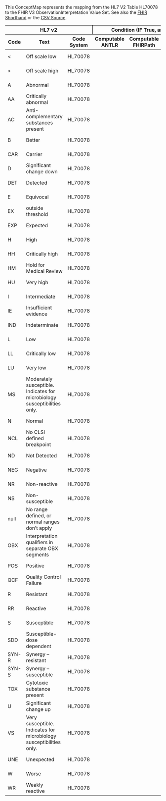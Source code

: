 
This ConceptMap represents the mapping from the HL7 V2 Table HL70078 to the FHIR V3 ObservationInterpretation Value Set. See also the <a href='https://github.com/HL7/v2-to-fhir/blob/master/tank/Table HL70078 to V3 ObservationInterpretation.fsh'>FHIR Shorthand</a> or the <a href='https://github.com/HL7/v2-to-fhir/blob/master/mappings/codesystems/HL7 Concept Map_ InterpretationCodes - Sheet1.csv'>CSV Source</a>.
<table class='grid'><thead>
<tr><th colspan='3' style='border-right: 2px solid black;'>HL7 v2</th><th colspan='3' style='border-right: 2px solid black;'>Condition (IF True, args)</th><th colspan='4'>HL7 FHIR</th><th rowspan='2'>Comments</th></tr>
<tr><th>Code</th><th>Text</th><th>Code System</th><th>Computable ANTLR</th><th>Computable FHIRPath</th><th>Narrative</th><th>Code</th><th>Proposed Extension</th><th>Display</th><th>Code System</th></tr></thead>
<tbody>
<tr><td>&lt; </td><td>Off scale low</td><td style='border-right: 2px'>HL70078</td><td></td><td></td><td style='border-right: 2px'></td><td>&lt;</td><td></td><td>Off scale low</td><td><a href='https://hl7.org/fhir/R4/v3/ObservationInterpretation/cs.html'>http://terminology.hl7.org/CodeSystem/v3-ObservationInterpretation</a></td><td></td></tr>
<tr><td>&gt; </td><td>Off scale high</td><td style='border-right: 2px'>HL70078</td><td></td><td></td><td style='border-right: 2px'></td><td>&gt;</td><td></td><td>Off scale high</td><td><a href='https://hl7.org/fhir/R4/v3/ObservationInterpretation/cs.html'>http://terminology.hl7.org/CodeSystem/v3-ObservationInterpretation</a></td><td></td></tr>
<tr><td>A</td><td>Abnormal</td><td style='border-right: 2px'>HL70078</td><td></td><td></td><td style='border-right: 2px'></td><td>A</td><td></td><td>Abnormal</td><td><a href='https://hl7.org/fhir/R4/v3/ObservationInterpretation/cs.html'>http://terminology.hl7.org/CodeSystem/v3-ObservationInterpretation</a></td><td></td></tr>
<tr><td>AA</td><td>Critically abnormal</td><td style='border-right: 2px'>HL70078</td><td></td><td></td><td style='border-right: 2px'></td><td>AA</td><td></td><td>Critical abnormal</td><td><a href='https://hl7.org/fhir/R4/v3/ObservationInterpretation/cs.html'>http://terminology.hl7.org/CodeSystem/v3-ObservationInterpretation</a></td><td></td></tr>
<tr><td>AC</td><td>Anti-complementary substances present</td><td style='border-right: 2px'>HL70078</td><td></td><td></td><td style='border-right: 2px'></td><td>AC</td><td></td><td>Anti-complementary substances present</td><td><a href='https://hl7.org/fhir/R4/v3/ObservationInterpretation/cs.html'>http://terminology.hl7.org/CodeSystem/v3-ObservationInterpretation</a></td><td></td></tr>
<tr><td>B</td><td>Better</td><td style='border-right: 2px'>HL70078</td><td></td><td></td><td style='border-right: 2px'></td><td>B</td><td></td><td>Better</td><td><a href='https://hl7.org/fhir/R4/v3/ObservationInterpretation/cs.html'>http://terminology.hl7.org/CodeSystem/v3-ObservationInterpretation</a></td><td></td></tr>
<tr><td>CAR</td><td>Carrier</td><td style='border-right: 2px'>HL70078</td><td></td><td></td><td style='border-right: 2px'></td><td>CAR</td><td></td><td>Carrier</td><td><a href='https://hl7.org/fhir/R4/v3/ObservationInterpretation/cs.html'>http://terminology.hl7.org/CodeSystem/v3-ObservationInterpretation</a></td><td></td></tr>
<tr><td>D</td><td>Significant change down</td><td style='border-right: 2px'>HL70078</td><td></td><td></td><td style='border-right: 2px'></td><td>D</td><td></td><td>Significant change down</td><td><a href='https://hl7.org/fhir/R4/v3/ObservationInterpretation/cs.html'>http://terminology.hl7.org/CodeSystem/v3-ObservationInterpretation</a></td><td></td></tr>
<tr><td>DET</td><td>Detected</td><td style='border-right: 2px'>HL70078</td><td></td><td></td><td style='border-right: 2px'></td><td>DET</td><td></td><td>Detected</td><td><a href='https://hl7.org/fhir/R4/v3/ObservationInterpretation/cs.html'>http://terminology.hl7.org/CodeSystem/v3-ObservationInterpretation</a></td><td></td></tr>
<tr><td>E</td><td>Equivocal</td><td style='border-right: 2px'>HL70078</td><td></td><td></td><td style='border-right: 2px'></td><td>E</td><td></td><td>Equivocal</td><td><a href='https://hl7.org/fhir/R4/v3/ObservationInterpretation/cs.html'>http://terminology.hl7.org/CodeSystem/v3-ObservationInterpretation</a></td><td></td></tr>
<tr><td>EX</td><td>outside threshold</td><td style='border-right: 2px'>HL70078</td><td></td><td></td><td style='border-right: 2px'></td><td>EX</td><td></td><td>outside threshold</td><td><a href='https://hl7.org/fhir/R4/v3/ObservationInterpretation/cs.html'>http://terminology.hl7.org/CodeSystem/v3-ObservationInterpretation</a></td><td></td></tr>
<tr><td>EXP</td><td>Expected</td><td style='border-right: 2px'>HL70078</td><td></td><td></td><td style='border-right: 2px'></td><td>EXP</td><td></td><td>Expected</td><td><a href='https://hl7.org/fhir/R4/v3/ObservationInterpretation/cs.html'>http://terminology.hl7.org/CodeSystem/v3-ObservationInterpretation</a></td><td></td></tr>
<tr><td>H</td><td>High</td><td style='border-right: 2px'>HL70078</td><td></td><td></td><td style='border-right: 2px'></td><td>H</td><td></td><td>High</td><td><a href='https://hl7.org/fhir/R4/v3/ObservationInterpretation/cs.html'>http://terminology.hl7.org/CodeSystem/v3-ObservationInterpretation</a></td><td></td></tr>
<tr><td>HH</td><td>Critically high</td><td style='border-right: 2px'>HL70078</td><td></td><td></td><td style='border-right: 2px'></td><td>HH</td><td></td><td>Critical high</td><td><a href='https://hl7.org/fhir/R4/v3/ObservationInterpretation/cs.html'>http://terminology.hl7.org/CodeSystem/v3-ObservationInterpretation</a></td><td></td></tr>
<tr><td>HM</td><td>Hold for Medical Review</td><td style='border-right: 2px'>HL70078</td><td></td><td></td><td style='border-right: 2px'></td><td></td><td></td><td></td><td></td><td></td></tr>
<tr><td>HU</td><td>Very high</td><td style='border-right: 2px'>HL70078</td><td></td><td></td><td style='border-right: 2px'></td><td>HU</td><td></td><td>Significantly high</td><td><a href='https://hl7.org/fhir/R4/v3/ObservationInterpretation/cs.html'>http://terminology.hl7.org/CodeSystem/v3-ObservationInterpretation</a></td><td></td></tr>
<tr><td>I</td><td>Intermediate</td><td style='border-right: 2px'>HL70078</td><td></td><td></td><td style='border-right: 2px'></td><td>I</td><td></td><td>Intermediate</td><td><a href='https://hl7.org/fhir/R4/v3/ObservationInterpretation/cs.html'>http://terminology.hl7.org/CodeSystem/v3-ObservationInterpretation</a></td><td></td></tr>
<tr><td>IE</td><td>Insufficient evidence</td><td style='border-right: 2px'>HL70078</td><td></td><td></td><td style='border-right: 2px'></td><td>IE</td><td></td><td>Insufficient evidence</td><td><a href='https://hl7.org/fhir/R4/v3/ObservationInterpretation/cs.html'>http://terminology.hl7.org/CodeSystem/v3-ObservationInterpretation</a></td><td></td></tr>
<tr><td>IND</td><td>Indeterminate</td><td style='border-right: 2px'>HL70078</td><td></td><td></td><td style='border-right: 2px'></td><td>IND</td><td></td><td>Indeterminate</td><td><a href='https://hl7.org/fhir/R4/v3/ObservationInterpretation/cs.html'>http://terminology.hl7.org/CodeSystem/v3-ObservationInterpretation</a></td><td></td></tr>
<tr><td>L</td><td>Low</td><td style='border-right: 2px'>HL70078</td><td></td><td></td><td style='border-right: 2px'></td><td>L</td><td></td><td>Low</td><td><a href='https://hl7.org/fhir/R4/v3/ObservationInterpretation/cs.html'>http://terminology.hl7.org/CodeSystem/v3-ObservationInterpretation</a></td><td></td></tr>
<tr><td>LL</td><td>Critically low</td><td style='border-right: 2px'>HL70078</td><td></td><td></td><td style='border-right: 2px'></td><td>LL</td><td></td><td>Critical low</td><td><a href='https://hl7.org/fhir/R4/v3/ObservationInterpretation/cs.html'>http://terminology.hl7.org/CodeSystem/v3-ObservationInterpretation</a></td><td></td></tr>
<tr><td>LU</td><td>Very low</td><td style='border-right: 2px'>HL70078</td><td></td><td></td><td style='border-right: 2px'></td><td>LU</td><td></td><td>Significantly low</td><td><a href='https://hl7.org/fhir/R4/v3/ObservationInterpretation/cs.html'>http://terminology.hl7.org/CodeSystem/v3-ObservationInterpretation</a></td><td></td></tr>
<tr><td>MS</td><td>Moderately susceptible. Indicates for microbiology susceptibilities only.</td><td style='border-right: 2px'>HL70078</td><td></td><td></td><td style='border-right: 2px'></td><td></td><td></td><td></td><td></td><td></td></tr>
<tr><td>N</td><td>Normal</td><td style='border-right: 2px'>HL70078</td><td></td><td></td><td style='border-right: 2px'></td><td>N</td><td></td><td>Normal</td><td><a href='https://hl7.org/fhir/R4/v3/ObservationInterpretation/cs.html'>http://terminology.hl7.org/CodeSystem/v3-ObservationInterpretation</a></td><td></td></tr>
<tr><td>NCL</td><td>No CLSI defined breakpoint</td><td style='border-right: 2px'>HL70078</td><td></td><td></td><td style='border-right: 2px'></td><td>NCL</td><td></td><td>No CLSI defined breakpoint</td><td><a href='https://hl7.org/fhir/R4/v3/ObservationInterpretation/cs.html'>http://terminology.hl7.org/CodeSystem/v3-ObservationInterpretation</a></td><td></td></tr>
<tr><td>ND</td><td>Not Detected</td><td style='border-right: 2px'>HL70078</td><td></td><td></td><td style='border-right: 2px'></td><td>ND</td><td></td><td>Not detected</td><td><a href='https://hl7.org/fhir/R4/v3/ObservationInterpretation/cs.html'>http://terminology.hl7.org/CodeSystem/v3-ObservationInterpretation</a></td><td></td></tr>
<tr><td>NEG</td><td>Negative</td><td style='border-right: 2px'>HL70078</td><td></td><td></td><td style='border-right: 2px'></td><td>NEG</td><td></td><td>Negative</td><td><a href='https://hl7.org/fhir/R4/v3/ObservationInterpretation/cs.html'>http://terminology.hl7.org/CodeSystem/v3-ObservationInterpretation</a></td><td></td></tr>
<tr><td>NR</td><td>Non-reactive</td><td style='border-right: 2px'>HL70078</td><td></td><td></td><td style='border-right: 2px'></td><td>NR</td><td></td><td>Non-reactive</td><td><a href='https://hl7.org/fhir/R4/v3/ObservationInterpretation/cs.html'>http://terminology.hl7.org/CodeSystem/v3-ObservationInterpretation</a></td><td></td></tr>
<tr><td>NS</td><td>Non-susceptible</td><td style='border-right: 2px'>HL70078</td><td></td><td></td><td style='border-right: 2px'></td><td>NS</td><td></td><td>Non-susceptible</td><td><a href='https://hl7.org/fhir/R4/v3/ObservationInterpretation/cs.html'>http://terminology.hl7.org/CodeSystem/v3-ObservationInterpretation</a></td><td></td></tr>
<tr><td>null</td><td>No range defined, or normal ranges don’t apply</td><td style='border-right: 2px'>HL70078</td><td></td><td></td><td style='border-right: 2px'></td><td></td><td></td><td></td><td></td><td></td></tr>
<tr><td>OBX</td><td>Interpretation qualifiers in separate OBX segments</td><td style='border-right: 2px'>HL70078</td><td></td><td></td><td style='border-right: 2px'></td><td></td><td></td><td></td><td></td><td></td></tr>
<tr><td>POS</td><td>Positive</td><td style='border-right: 2px'>HL70078</td><td></td><td></td><td style='border-right: 2px'></td><td>POS</td><td></td><td>Positive</td><td><a href='https://hl7.org/fhir/R4/v3/ObservationInterpretation/cs.html'>http://terminology.hl7.org/CodeSystem/v3-ObservationInterpretation</a></td><td></td></tr>
<tr><td>QCF</td><td>Quality Control Failure</td><td style='border-right: 2px'>HL70078</td><td></td><td></td><td style='border-right: 2px'></td><td></td><td></td><td></td><td></td><td></td></tr>
<tr><td>R</td><td>Resistant</td><td style='border-right: 2px'>HL70078</td><td></td><td></td><td style='border-right: 2px'></td><td>R</td><td></td><td>Resistant</td><td><a href='https://hl7.org/fhir/R4/v3/ObservationInterpretation/cs.html'>http://terminology.hl7.org/CodeSystem/v3-ObservationInterpretation</a></td><td></td></tr>
<tr><td>RR</td><td>Reactive</td><td style='border-right: 2px'>HL70078</td><td></td><td></td><td style='border-right: 2px'></td><td>RR</td><td></td><td>Reactive</td><td><a href='https://hl7.org/fhir/R4/v3/ObservationInterpretation/cs.html'>http://terminology.hl7.org/CodeSystem/v3-ObservationInterpretation</a></td><td></td></tr>
<tr><td>S</td><td>Susceptible</td><td style='border-right: 2px'>HL70078</td><td></td><td></td><td style='border-right: 2px'></td><td>S</td><td></td><td>Susceptible</td><td><a href='https://hl7.org/fhir/R4/v3/ObservationInterpretation/cs.html'>http://terminology.hl7.org/CodeSystem/v3-ObservationInterpretation</a></td><td></td></tr>
<tr><td>SDD</td><td>Susceptible-dose dependent</td><td style='border-right: 2px'>HL70078</td><td></td><td></td><td style='border-right: 2px'></td><td>SDD</td><td></td><td>Susceptible-dose dependent</td><td><a href='https://hl7.org/fhir/R4/v3/ObservationInterpretation/cs.html'>http://terminology.hl7.org/CodeSystem/v3-ObservationInterpretation</a></td><td></td></tr>
<tr><td>SYN-R</td><td>Synergy – resistant</td><td style='border-right: 2px'>HL70078</td><td></td><td></td><td style='border-right: 2px'></td><td>SYN-R</td><td></td><td>Synergy - resistant</td><td><a href='https://hl7.org/fhir/R4/v3/ObservationInterpretation/cs.html'>http://terminology.hl7.org/CodeSystem/v3-ObservationInterpretation</a></td><td></td></tr>
<tr><td>SYN-S</td><td>Synergy – susceptible</td><td style='border-right: 2px'>HL70078</td><td></td><td></td><td style='border-right: 2px'></td><td>SYN-S</td><td></td><td>Synergy - susceptible</td><td><a href='https://hl7.org/fhir/R4/v3/ObservationInterpretation/cs.html'>http://terminology.hl7.org/CodeSystem/v3-ObservationInterpretation</a></td><td></td></tr>
<tr><td>TOX</td><td>Cytotoxic substance present</td><td style='border-right: 2px'>HL70078</td><td></td><td></td><td style='border-right: 2px'></td><td></td><td></td><td></td><td></td><td></td></tr>
<tr><td>U</td><td>Significant change up</td><td style='border-right: 2px'>HL70078</td><td></td><td></td><td style='border-right: 2px'></td><td>U</td><td></td><td>Significant change up</td><td><a href='https://hl7.org/fhir/R4/v3/ObservationInterpretation/cs.html'>http://terminology.hl7.org/CodeSystem/v3-ObservationInterpretation</a></td><td></td></tr>
<tr><td>VS</td><td>Very susceptible. Indicates for microbiology susceptibilities only.</td><td style='border-right: 2px'>HL70078</td><td></td><td></td><td style='border-right: 2px'></td><td></td><td></td><td></td><td></td><td></td></tr>
<tr><td>UNE</td><td>Unexpected</td><td style='border-right: 2px'>HL70078</td><td></td><td></td><td style='border-right: 2px'></td><td>UNE</td><td></td><td>Unexpected</td><td><a href='https://hl7.org/fhir/R4/v3/ObservationInterpretation/cs.html'>http://terminology.hl7.org/CodeSystem/v3-ObservationInterpretation</a></td><td></td></tr>
<tr><td>W</td><td>Worse</td><td style='border-right: 2px'>HL70078</td><td></td><td></td><td style='border-right: 2px'></td><td>W</td><td></td><td>Worse</td><td><a href='https://hl7.org/fhir/R4/v3/ObservationInterpretation/cs.html'>http://terminology.hl7.org/CodeSystem/v3-ObservationInterpretation</a></td><td></td></tr>
<tr><td>WR</td><td>Weakly reactive</td><td style='border-right: 2px'>HL70078</td><td></td><td></td><td style='border-right: 2px'></td><td>WR</td><td></td><td>Weakly reactive</td><td><a href='https://hl7.org/fhir/R4/v3/ObservationInterpretation/cs.html'>http://terminology.hl7.org/CodeSystem/v3-ObservationInterpretation</a></td><td></td></tr>
</tbody></table>
